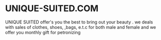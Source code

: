 # UNIQUE-SUITED.COM
UNIQUE SUITED offer's you the best to bring out your beauty . we deals with sales of clothes, shoes, ,bags, e.t.c for both male and female and we offer you monthly gift for petronizing
